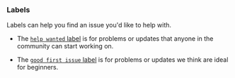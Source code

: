 ### Labels

Labels can help you find an issue you'd like to help with.

- The [`help wanted` label](https://github.com/search?q=is%3Aopen+label%3A%22help+wanted%22+user%3Acodinasion&type=Issues) is for problems or updates that anyone in the community can start working on.

- The [`good first issue` label](https://github.com/search?q=is%3Aopen+label%3A%22good+first+issue%22+user%3Acodinasion&type=Issues) is for problems or updates we think are ideal for beginners.
